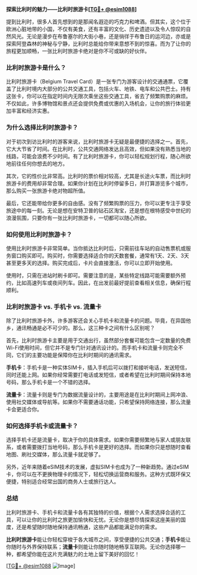 **探索比利时的魅力——比利时旅游卡[[TG💪+ @esim1088](https://t.me/s/esim1088)]**

提到比利时，很多人首先想到的是那闻名遐迩的巧克力和啤酒。但其实，这个位于欧洲心脏地带的小国，不仅有美食，还有丰富的文化、历史遗迹以及令人惊叹的自然风光。无论是漫步在布鲁塞尔的大街小巷，还是徜徉于布鲁日的运河边，亦或是探索阿登森林的神秘与宁静，比利时总能给你带来意想不到的惊喜。而为了让你的旅程更加顺畅，一张比利时旅游卡绝对是你不可或缺的好伙伴。

### 比利时旅游卡是什么？

比利时旅游卡（Belgium Travel Card）是一张专门为游客设计的交通通票，它覆盖了比利时境内大部分的公共交通工具，包括火车、地铁、电车和公共巴士。持有这张卡，你可以在指定时间内无限次乘坐这些交通工具，省去了频繁购票的麻烦。不仅如此，许多博物馆和景点还会提供免费或优惠的入场机会，让你的旅行体验更加丰富和经济实惠。

### 为什么选择比利时旅游卡？

对于初次到访比利时的游客来说，比利时旅游卡无疑是最便捷的选择之一。首先，它大大节省了时间。在比利时，公共交通网络发达且高效，但如果没有熟悉当地的线路，可能会浪费不少时间。有了比利时旅游卡，你可以轻松规划行程，随心所欲地前往任何你想去的地方。

其次，它的性价比非常高。比利时的票价相对较高，尤其是长途火车票，而比利时旅游卡的费用却非常合理。如果你计划在比利时停留多日，并打算游览多个城市，那么购买一张旅游卡绝对物超所值。

最后，它还能带给你更多的自由感。没有了频繁购票的压力，你可以更专注于享受旅途中的每一刻。无论是想在安特卫普的钻石区淘宝，还是想在根特感受中世纪的浪漫氛围，只要你有一张比利时旅游卡，一切都可以随心所欲。

### 如何使用比利时旅游卡？

使用比利时旅游卡非常简单。当你抵达比利时后，只需前往车站的自动售票机或服务窗口购买即可。购买时，你需要选择适合你的天数套餐，通常有1天、2天、3天甚至更多天的选择。购买完成后，卡片会直接激活，你可以立即开始使用。

使用时，只需在进站时刷卡即可。需要注意的是，某些特定线路可能需要额外预约，比如高速列车或夜间列车。因此，在出发前最好提前查看相关信息，确保行程顺利。

### 比利时旅游卡 vs. 手机卡 vs. 流量卡

除了比利时旅游卡外，许多游客还会关心手机卡和流量卡的问题。毕竟，在异国他乡，通讯畅通是必不可少的。那么，这三种卡之间有什么区别呢？

首先，比利时旅游卡主要是用于交通出行，虽然部分套餐可能包含一定数量的免费Wi-Fi使用时间，但它并不是专门针对通讯设计的。而手机卡和流量卡则完全不同，它们的主要功能是保障你在比利时期间的通讯需求。

**手机卡**：手机卡是一种实体SIM卡，插入手机后可以拨打和接听电话，发送短信，同时还能上网。如果你经常需要打电话或发短信，或者希望在比利时期间保持本地号码，那么手机卡是一个不错的选择。

**流量卡**：流量卡则是专门为数据流量设计的，主要用途是在比利时期间上网冲浪、使用社交媒体或导航等。如果你不需要通话功能，只希望保持网络连接，那么流量卡会更适合你。

### 如何选择手机卡或流量卡？

选择手机卡还是流量卡，取决于你的具体需求。如果你需要频繁地与家人或朋友联系，或者需要拨打当地号码，那么手机卡是更好的选择。而如果你只是想随时查看地图、刷社交媒体，那么流量卡就足够了。

另外，近年来随着eSIM技术的发展，虚拟SIM卡也成为了一种新趋势。通过eSIM卡，你可以在不更换物理卡的情况下，轻松切换运营商和服务。这种方式既环保又便捷，特别适合经常出国的商务人士或旅行达人。

### 总结

比利时旅游卡、手机卡和流量卡各有其独特的价值，根据个人需求选择合适的工具，可以让你的比利时之旅更加愉快和无忧。无论你是想尽情探索这座美丽的国度，还是希望随时随地保持通讯畅通，这些产品都能满足你的需求。

**比利时旅游卡**能让你轻松穿梭于各大城市之间，享受便捷的公共交通；**手机卡**能让你随时与外界保持联系；**流量卡**则能让你随时随地畅享互联网。无论你选择哪一种，都希望你能在这片充满魅力的土地上留下美好的回忆！

[[TG💪+ @esim1088](https://t.me/s/esim1088) ![Image](https://i.postimg.cc/4NQfJmqS/Snipaste-2025-05-13-00-14-12.png)]